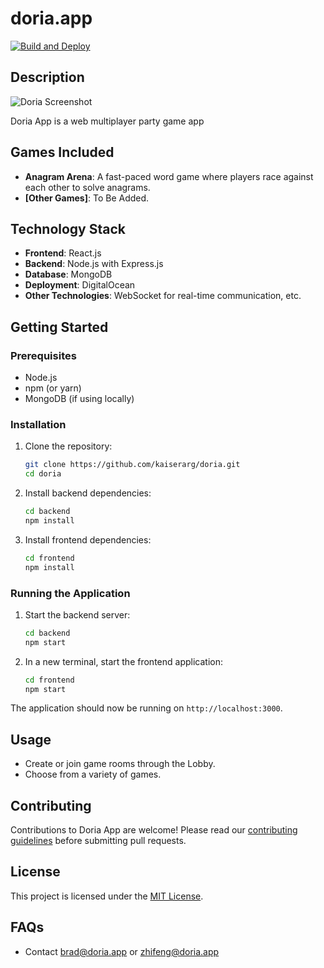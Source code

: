 # doria.app
[![Build and Deploy](https://github.com/kaiserarg/doria/actions/workflows/main.yml/badge.svg)](https://github.com/kaiserarg/doria/actions/workflows/main.yml)

## Description

![Doria Screenshot](dorialogo.png)

Doria App is a web multiplayer party game app

## Games Included

- **Anagram Arena**: A fast-paced word game where players race against each other to solve anagrams.
- **[Other Games]**: To Be Added.

## Technology Stack

- **Frontend**: React.js
- **Backend**: Node.js with Express.js
- **Database**: MongoDB
- **Deployment**: DigitalOcean
- **Other Technologies**: WebSocket for real-time communication, etc.

## Getting Started

### Prerequisites

- Node.js
- npm (or yarn)
- MongoDB (if using locally)

### Installation

1. Clone the repository:
   ```bash
   git clone https://github.com/kaiserarg/doria.git
   cd doria
   ```

2. Install backend dependencies:
   ```bash
   cd backend
   npm install
   ```

3. Install frontend dependencies:
   ```bash
   cd frontend
   npm install
   ```

### Running the Application

1. Start the backend server:
   ```bash
   cd backend
   npm start
   ```

2. In a new terminal, start the frontend application:
   ```bash
   cd frontend
   npm start
   ```

The application should now be running on `http://localhost:3000`.

## Usage

- Create or join game rooms through the Lobby.
- Choose from a variety of games.

## Contributing

Contributions to Doria App are welcome! Please read our [contributing guidelines](CONTRIBUTING.md) before submitting pull requests.

## License

This project is licensed under the [MIT License](LICENSE.md).

## FAQs

- Contact brad@doria.app or zhifeng@doria.app
